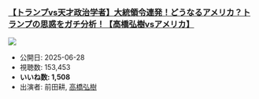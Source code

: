 ### [【トランプvs天才政治学者】大統領令連発！どうなるアメリカ？トランプの思惑をガチ分析！【高橋弘樹vsアメリカ】](https://www.youtube.com/watch?v=kvKvHxA3Ivk)
[![](https://img.youtube.com/vi/kvKvHxA3Ivk/sddefault.jpg)](https://www.youtube.com/watch?v=kvKvHxA3Ivk)
-   公開日: 2025-06-28
-   視聴数: 153,453
-   **いいね数: 1,508**
-   出演者: 前田耕, [高橋弘樹](/rehacq_fan/people/高橋弘樹 "wikilink")
